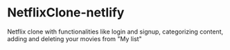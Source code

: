 # NetflixClone-netlify
Netflix clone with functionalities like login and signup, categorizing content, adding and deleting your movies from "My list"
